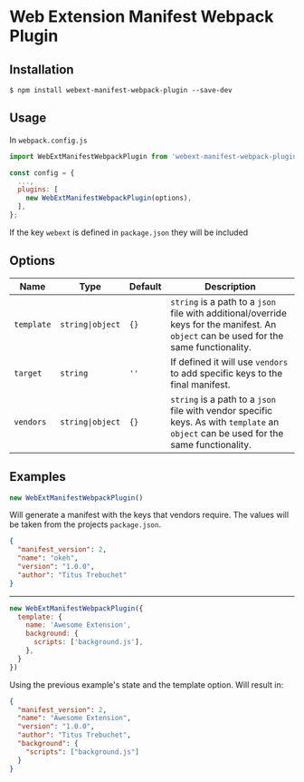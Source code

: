 # Web Extension Manifest Webpack Plugin

## Installation
```shell
$ npm install webext-manifest-webpack-plugin --save-dev
```
## Usage
In `webpack.config.js`
```javascript
import WebExtManifestWebpackPlugin from 'webext-manifest-webpack-plugin';

const config = {
  ...,
  plugins: [
    new WebExtManifestWebpackPlugin(options),
  ],
};
```
If the key `webext` is defined in `package.json` they will be included
## Options
|Name|Type|Default|Description|
|----|----|-------|-----------|
|`template`|`string\|object`|`{}`|`string` is a path to a `json` file with additional/override keys for the manifest. An `object` can be used for the same functionality.|
|`target`|`string`|`''`|If defined it will use `vendors` to add specific keys to the final manifest.|
|`vendors`|`string\|object`|`{}`|`string` is a path to a `json` file with vendor specific  keys. As with `template` an `object` can be used for the same functionality.|

## Examples
```javascript
new WebExtManifestWebpackPlugin()
```
Will generate a manifest with the keys that vendors require. The values will be taken from the projects `package.json`.
```json
{
  "manifest_version": 2,
  "name": "okeh",
  "version": "1.0.0",
  "author": "Titus Trebuchet"
}
```
---
```javascript
new WebExtManifestWebpackPlugin({
  template: {
    name: 'Awesome Extension',
    background: {
      scripts: ['background.js'],
    },
  }
})
```
Using the previous example's state and the template option. Will result in:
```json
{
  "manifest_version": 2,
  "name": "Awesome Extension",
  "version": "1.0.0",
  "author": "Titus Trebuchet",
  "background": {
    "scripts": ["background.js"]
  }
}
```

